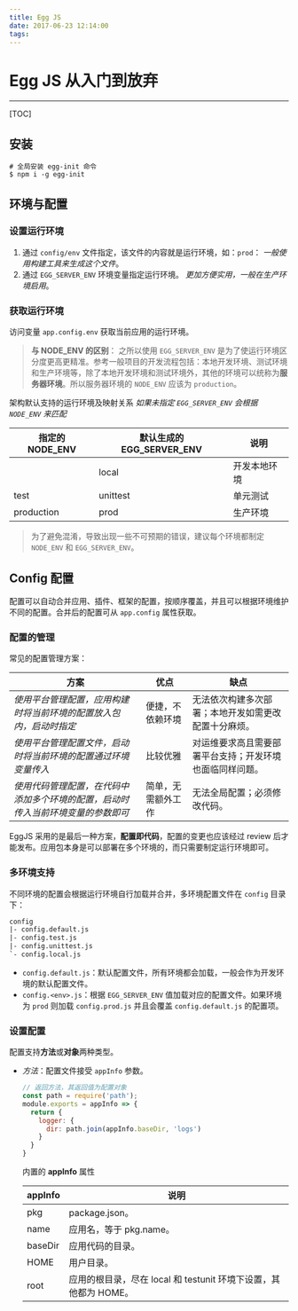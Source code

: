 ```yaml
---
title: Egg JS
date: 2017-06-23 12:14:00
tags:
---
```


# Egg JS 从入门到放弃
---
[TOC]

## 安装
```shell
# 全局安装 egg-init 命令
$ npm i -g egg-init
```

## 环境与配置
### 设置运行环境
1. 通过 `config/env` 文件指定，该文件的内容就是运行环境，如：`prod`：
    *一般使用构建工具来生成这个文件*。
2. 通过 `EGG_SERVER_ENV` 环境变量指定运行环境。
    *更加方便实用，一般在生产环境启用*。

### 获取运行环境
访问变量 `app.config.env` 获取当前应用的运行环境。

> **与 NODE_ENV 的区别**： 之所以使用 `EGG_SERVER_ENV` 是为了使运行环境区分度更高更精准。参考一般项目的开发流程包括：本地开发环境、测试环境和生产环境等，除了本地开发环境和测试环境外，其他的环境可以统称为**服务器环境**。所以服务器环境的 `NODE_ENV` 应该为 `production`。

架构默认支持的运行环境及映射关系
*如果未指定 `EGG_SERVER_ENV` 会根据 `NODE_ENV` 来匹配*

| 指定的 **NODE_ENV** | 默认生成的 **EGG_SERVER_ENV** | 说明     |
| ---------------- | ------------------------ | ------ |
|                  | local                    | 开发本地环境 |
| test             | unittest                 | 单元测试   |
| production       | prod                     | 生产环境   |

> 为了避免混淆，导致出现一些不可预期的错误，建议每个环境都制定 `NODE_ENV` 和 `EGG_SERVER_ENV`。

## Config 配置

配置可以自动合并应用、插件、框架的配置，按顺序覆盖，并且可以根据环境维护不同的配置。合并后的配置可从 `app.config` 属性获取。

### 配置的管理

常见的配置管理方案：

| 方案                                       | 优点        | 缺点                           |
| ---------------------------------------- | --------- | ---------------------------- |
| *使用平台管理配置，应用构建时将当前环境的配置放入包内，启动时指定*       | 便捷，不依赖环境  | 无法依次构建多次部署；本地开发如需更改配置十分麻烦。   |
| *使用平台管理配置文件，启动时将当前环境的配置通过环境变量传入*         | 比较优雅      | 对运维要求高且需要部署平台支持；开发环境也面临同样问题。 |
| *使用代码管理配置，在代码中添加多个环境的配置，启动时传入当前环境变量的参数即可* | 简单，无需额外工作 | 无法全局配置；必须修改代码。               |

EggJS 采用的是最后一种方案，**配置即代码**，配置的变更也应该经过 review 后才能发布。应用包本身是可以部署在多个环境的，而只需要制定运行环境即可。

### 多环境支持

不同环境的配置会根据运行环境自行加载并合并，多环境配置文件在 `config` 目录下：

```txt
config
|- config.default.js
|- config.test.js
|- config.unittest.js
`- config.local.js
```

- `config.default.js`：默认配置文件，所有环境都会加载，一般会作为开发环境的默认配置文件。
- `config.<env>.js`：根据 `EGG_SERVER_ENV` 值加载对应的配置文件。如果环境为 `prod` 则加载 `config.prod.js` 并且会覆盖 `config.default.js` 的配置项。

### 设置配置

配置支持**方法**或**对象**两种类型。

- *方法*：配置文件接受 `appInfo` 参数。

  ```javascript
  // 返回方法，其返回值为配置对象
  const path = require('path');
  module.exports = appInfo => {
    return {
      logger: {
        dir: path.join(appInfo.baseDir, 'logs')
      }
    }
  }
  ```

  内置的 **appInfo** 属性

  | appInfo | 说明                                       |
  | ------- | ---------------------------------------- |
  | pkg     | package.json。                            |
  | name    | 应用名，等于 pkg.name。                         |
  | baseDir | 应用代码的目录。                                 |
  | HOME    | 用户目录。                                    |
  | root    | 应用的根目录，尽在 local 和 testunit 环境下设置，其他都为 HOME。 |

  ​